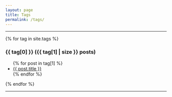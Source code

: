 ```yaml
---
layout: page
title: Tags
permalink: /tags/
---
```


<!-- Not needed?
{% assign all_tags = '' | split: ',' %}

{% for post in site.posts %}
    {% for tags in post.tags %}
        {% for tag in tags %}
            {% assign all_tags = all_tags | push: tag %}
        {% endfor %}
    {% endfor %}
{% endfor %}

{% assign all_tags = all_tags | sort %}
{% assign all_tags = all_tags | uniq %}
-->

---

{% for tag in site.tags %}
  <h3 style="font-size: {{ tag | last | size  |  times: 15 | plus: 80  }}%">{{ tag[0] }} ({{ tag[1] | size }} posts)</h3>
  <ul>
    {% for post in tag[1] %}
      <li><a href="{{ post.url }}">{{ post.title }}</a></li>
    {% endfor %}
  </ul>
{% endfor %}

---